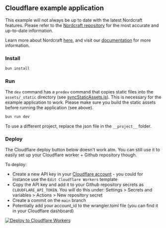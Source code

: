 ## Cloudflare example application

This example will not always be up to date with the latest Nordcraft features. Please refer to the [Nordcraft repository](https://github.com/nordcraftengine/nordcraft) for the most accurate and up-to-date information.

Learn more about Nordcraft [here](https://nordcraft.com), and visit our [documentation](https://docs.nordcraft.com) for more information.

### Install

```sh
bun install
```

### Run

The `dev` command has a `predev` command that copies static files into the `assets/_static` directory (see [syncStaticAssets.js](/scripts/syncStaticAssets.js)). This is necessary for the example application to work. Please make sure you build the static assets before running the application (see above).

```sh
bun run dev
```

To use a different project, replace the json file in the `__project__` folder.

### Deploy

The Cloudflare deploy button below doesn't work atm. You can still use it to easily set up your Cloudflare worker + Github repository though.

To deploy:

- Create a new API key in your [Cloudflare account](https://dash.cloudflare.com/profile/api-tokens) - you could for instance use the `Edit Cloudflare Workers` template
- Copy the API key and add it to your Github repository secrets as `CLOUDFLARE_API_TOKEN`. You will do this under: Settings > Secrets and variables > Actions > New repository secret
- Create a commit on the `main` branch
- Potentially add your account_id to the wrangler.toml file (you can find it in your Cloudflare dashboard)

[![Deploy to Cloudflare Workers](https://deploy.workers.cloudflare.com/button)](https://deploy.workers.cloudflare.com/?url=https://github.com/nordcraftengine/cloudflare-example)
